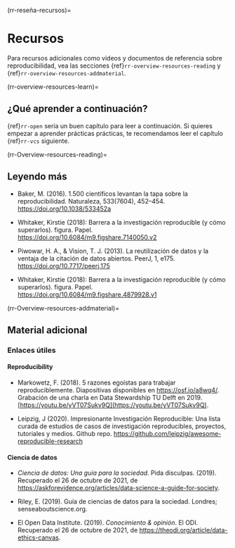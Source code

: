 ﻿(rr-reseña-recursos)=
# Recursos
Para recursos adicionales como videos y documentos de referencia sobre reproducibilidad, vea las secciones {ref}`rr-overview-resources-reading` y {ref}`rr-overview-resources-addmaterial`.

(rr-overview-resources-learn)=
## ¿Qué aprender a continuación?
{ref}`rr-open` sería un buen capítulo para leer a continuación. Si quieres empezar a aprender prácticas prácticas, te recomendamos leer el capítulo {ref}`rr-vcs` siguiente.

(rr-Overview-resources-reading)=
## Leyendo más

* Baker, M. (2016). 1.500 científicos levantan la tapa sobre la reproducibilidad. Naturaleza, 533(7604), 452–454. https://doi.org/10.1038/533452a

* Whitaker, Kirstie (2018): Barrera a la investigación reproducible (y cómo superarlos). figura. Papel. https://doi.org/10.6084/m9.figshare.7140050.v2

* Piwowar, H. A., & Vision, T. J. (2013). La reutilización de datos y la ventaja de la citación de datos abiertos. PeerJ, 1, e175. https://doi.org/10.7717/peerj.175

* Whitaker, Kirstie (2018): Barrera a la investigación reproducible (y cómo superarlos). figura. Papel. https://doi.org/10.6084/m9.figshare.4879928.v1

(rr-Overview-resources-addmaterial)=
## Material adicional

### Enlaces útiles

#### **Reproducibility**

* Markowetz, F. (2018). 5 razones egoístas para trabajar reproduciblemente. Diapositivas disponibles en https://osf.io/a8wq4/. Grabación de una charla en Data Stewardship TU Delft en 2019. [https://youtu.be/yVT07Sukv9Q](https://youtu.be/yVT07Sukv9Q).

* Leipzig, J (2020). Impresionante Investigación Reproducible: Una lista curada de estudios de casos de investigación reproducibles, proyectos, tutoriales y medios. Github repo. https://github.com/leipzig/awesome-reproducible-research

#### **Ciencia de datos**

* _Ciencia de datos: Una guía para la sociedad_. Pida disculpas. (2019). Recuperado el 26 de octubre de 2021, de https://askforevidence.org/articles/data-science-a-guide-for-society.

* Riley, E. (2019). Guía de ciencias de datos para la sociedad. Londres; senseaboutscience.org.

* El Open Data Institute. (2019). _Conocimiento & opinión_. El ODI. Recuperado el 26 de octubre de 2021, de https://theodi.org/article/data-ethics-canvas.

